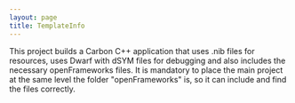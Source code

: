```yaml
---
layout: page
title: TemplateInfo
---
```


This project builds a Carbon C++ application that uses .nib files for resources, uses Dwarf with dSYM files for debugging and also includes the necessary openFrameworks files. It is mandatory to place the main project at the same level the folder \"openFrameworks\" is, so it can include and find the files correctly.
